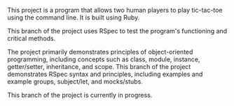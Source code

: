 This project is a program that allows two human players to play tic-tac-toe using the command line. It is built using Ruby.

This branch of the project uses RSpec to test the program's functioning and critical methods.

The project primarily demonstrates principles of object-oriented programming, including concepts such as class, module, instance, getter/setter, inheritance, and scope. This branch of the project demonstrates RSpec syntax and principles, including examples and example groups, subject/let, and mocks/stubs.

This branch of the project is currently in progress.
